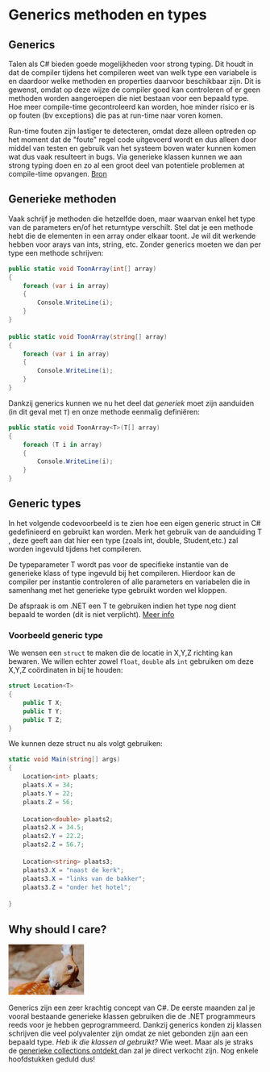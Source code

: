 # Generics methoden en types

## Generics

Talen als C\# bieden goede mogelijkheden voor strong typing. Dit houdt in dat de compiler tijdens het compileren weet van welk type een variabele is en daardoor welke methoden en properties daarvoor beschikbaar zijn. Dit is gewenst, omdat op deze wijze de compiler goed kan controleren of er geen methoden worden aangeroepen die niet bestaan voor een bepaald type. Hoe meer compile-time gecontroleerd kan worden, hoe minder risico er is op fouten \(bv exceptions\) die pas at run-time naar voren komen.

Run-time fouten zijn lastiger te detecteren, omdat deze alleen optreden op het moment dat de "foute" regel code uitgevoerd wordt en dus alleen door middel van testen en gebruik van het systeem boven water kunnen komen wat dus vaak resulteert in bugs. Via generieke klassen kunnen we aan strong typing doen en zo al een groot deel van potentiele problemen at compile-time opvangen. [Bron](http://www.sdn.nl/SDN/Artikelen/tabid/58/view/View/ArticleID/1668/Generic-Programming-in-C-20.aspx)

## Generieke methoden

Vaak schrijf je methoden die hetzelfde doen, maar waarvan enkel het type van de parameters en/of het returntype verschilt. Stel dat je een methode hebt die de elementen in een array onder elkaar toont. Je wil dit werkende hebben voor arays van ints, string, etc. Zonder generics moeten we dan per type een methode schrijven:

```csharp
public static void ToonArray(int[] array)
{
    foreach (var i in array)
    {
        Console.WriteLine(i);
    }
}

public static void ToonArray(string[] array)
{
    foreach (var i in array)
    {
        Console.WriteLine(i);
    }
}
```

Dankzij generics kunnen we nu het deel dat _generiek_ moet zijn aanduiden \(in dit geval met `T`\) en onze methode eenmalig definiëren:

```csharp
public static void ToonArray<T>(T[] array)
{
    foreach (T i in array)
    {
        Console.WriteLine(i);
    }
}
```

## Generic types

In het volgende codevoorbeeld is te zien hoe een eigen generic struct in C\# gedefinieerd en gebruikt kan worden. Merk het gebruik van de aanduiding T , deze geeft aan dat hier een type \(zoals int, double, Student,etc.\) zal worden ingevuld tijdens het compileren.

De typeparameter T wordt pas voor de specifieke instantie van de generieke klass of type ingevuld bij het compileren. Hierdoor kan de compiler per instantie controleren of alle parameters en variabelen die in samenhang met het generieke type gebruikt worden wel kloppen.

De afspraak is om .NET een T te gebruiken indien het type nog dient bepaald te worden \(dit is niet verplicht\). [Meer info](https://docs.microsoft.com/en-us/dotnet/csharp/programming-guide/generics/introduction-to-generics)

### Voorbeeld generic type

We wensen een `struct` te maken die de locatie in X,Y,Z richting kan bewaren. We willen echter zowel `float`, `double` als `int` gebruiken om deze X,Y,Z coördinaten in bij te houden:

```csharp
struct Location<T>
{
    public T X;
    public T Y;
    public T Z;
}
```

We kunnen deze struct nu als volgt gebruiken:

```csharp
static void Main(string[] args)
{
    Location<int> plaats;
    plaats.X = 34;
    plaats.Y = 22;
    plaats.Z = 56;

    Location<double> plaats2;
    plaats2.X = 34.5;
    plaats2.Y = 22.2;
    plaats2.Z = 56.7;

    Location<string> plaats3;
    plaats3.X = "naast de kerk";
    plaats3.X = "links van de bakker";
    plaats3.Z = "onder het hotel";

}
```

## Why should I care?

![](../../.gitbook/assets/care.jpg)

Generics zijn een zeer krachtig concept van C\#. De eerste maanden zal je vooral bestaande generieke klassen gebruiken die de .NET programmeurs reeds voor je hebben geprogrammeerd. Dankzij generics konden zij klassen schrijven die veel polyvalenter zijn omdat ze niet gebonden zijn aan een bepaald type. _Heb ik die klassen al gebruikt?_ Wie weet. Maar als je straks de [generieke collections ontdekt ](8_collections.md) dan zal je direct verkocht zijn. Nog enkele hoofdstukken geduld dus!

